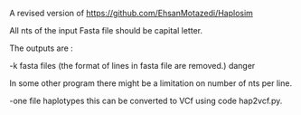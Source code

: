 

A revised version of 
https://github.com/EhsanMotazedi/Haplosim



All nts of the input Fasta file should be capital letter.

The outputs are : 

-k fasta files
(the format of lines in fasta file are removed.)
danger 

 In some other program there might be a limitation on number of nts per line. 


-one file haplotypes this can be converted to VCf using code hap2vcf.py.

